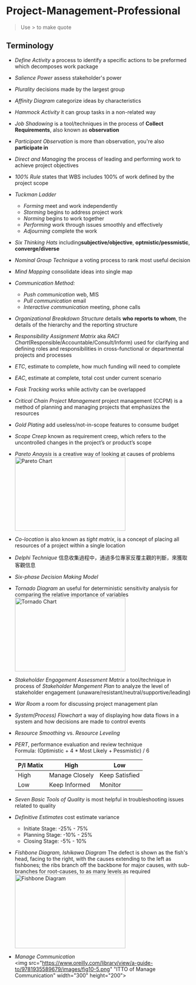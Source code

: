 # Project-Management-Professional

> Use > to make quote

## Terminology

- *Define Activity* a process to identify a specific actions to be preformed which decomposes work package  

- *Salience Power* assess stakeholder's power  

- *Plurality* decisions made by the largest group  

- *Affinity Diagram* categorize ideas by characteristics  

- *Hammock Activity* it can group tasks in a non-related way  

- *Job Shadowing* is a tool/techniques in the process of **Collect Requirements**, also known as **observation**  

- *Participant Observation* is more than observation, you're also **participate in**

- *Direct and Managing* the process of leading and performing work to achieve project objectives  

- *100% Rule* states that WBS includes 100% of work defined by the project scope  

- *Tuckman Ladder*  
  * *Forming*    meet and work independently  
  * *Storming*    begins to address project work  
  * *Norming*     begins to work together  
  * *Performing*  work through issues smoothly and effectively  
  * *Adjourning*    complete the work  

- *Six Thinking Hats* including**subjective/objective**, **optmistic/pessmistic**, **converge/diverse**

- *Nominal Group Technique* a voting process to rank most useful decision

- *Mind Mapping* consolidate ideas into single map

- *Communication Method:*  
  * *Push communication*    web, MIS  
  * *Pull communication*    email  
  * *Interactive communication*    meeting, phone calls  

- *Organizational Breakdown Structure* details **who reports to whom**, the details of the hierarchy and the reporting structure

- *Responsibility Assignment Matrix* aka *RACI Chart*(Responsible/Accountable/Consult/Inform) used for clarifying and defining roles and responsibilities in cross-functional or departmental projects and processes

- *ETC*, estimate to complete, how much funding will need to complete

- *EAC*, estimate at complete, total cost under current scenario

- *Fask Tracking* works while activity can be overlapped

- *Critical Chain Project Management* project management (CCPM) is a method of planning and managing projects that emphasizes the resources

- *Gold Plating* add useless/not-in-scope features to consume budget

- *Scope Creep* known as requirement creep, which refers to the uncontrolled changes in the project’s or product’s scope

- *Pareto Anaysis* is a creative way of looking at causes of problems  
  <img src="https://upload.wikimedia.org/wikipedia/commons/6/6a/Pareto_analysis.svg" alt="Pareto Chart" width="300" height="200">
  
- *Co-location* is also known as *tight matrix*, is a concept of placing all resources of a project within a single location

- *Delphi Technique* 信息收集過程中，通過多位專家反覆主觀的判斷，來獲取客觀信息

- *Six-phase Decision Making Model*  

- *Tornado Diagram* an useful for deterministic sensitivity analysis for comparing the relative importance of variables  
  <img src="https://www.excelhowto.com/wp-content/uploads/2014/06/Use-Clustered-Bar-to-Create-Tornado-Chart.png" alt="Tornado Chart" width="300" height="200">  

- *Stakeholder Engagement Assessment Matrix* a tool/technique in process of *Stakeholder Mangement Plan* to analyze the level of stakeholder engagement (unaware/resistant/neutral/supportive/leading)

- *War Room* a room for discussing project management plan

- *System(Process) Flowchart* a way of displaying how data flows in a system and how decisions are made to control events

- *Resource Smoothing* vs. *Resource Leveling*

- *PERT*, performance evaluation and review technique  
Formula: (Optimistic + 4 * Most Likely + Pessmistic) / 6

  | P/I Matix | High | Low |
  |-----------|------|-----|
  | High | Manage Closely | Keep Satisfied |
  | Low | Keep Informed | Monitor |

- *Seven Basic Tools of Quality* is most helpful in troubleshooting issues related to quality

- *Definitive Estimates* cost estimate variance
  - Initiate Stage: -25% - 75%
  - Planning Stage: -10% - 25%
  - Closing Stage:  -5% - 10%

- *Fishbone Diagram, Ishikawa Diagram* The defect is shown as the fish's head, facing to the right, with the causes extending to the left as fishbones; the ribs branch off the backbone for major causes, with sub-branches for root-causes, to as many levels as required  
    <img src="https://upload.wikimedia.org/wikipedia/commons/5/52/Fishbone_BadCoffeeExample.jpg" alt="Fishbone Diagram" width="300" height="200">  

- *Manage Communication*  
  <img src="https://www.oreilly.com/library/view/a-guide-to/9781935589679/images/fig10-5.png" "ITTO of Manage Communication" width="300" height="200"> 
